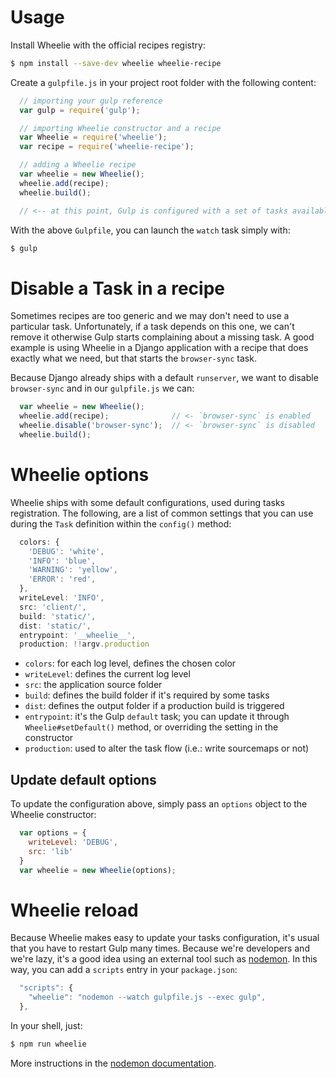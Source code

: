 # Usage

Install Wheelie with the official recipes registry:

```bash
$ npm install --save-dev wheelie wheelie-recipe
```

Create a ``gulpfile.js`` in your project root folder with the following content:

```javascript
  // importing your gulp reference
  var gulp = require('gulp');

  // importing Wheelie constructor and a recipe
  var Wheelie = require('wheelie');
  var recipe = require('wheelie-recipe');

  // adding a Wheelie recipe
  var wheelie = new Wheelie();
  wheelie.add(recipe);
  wheelie.build();

  // <-- at this point, Gulp is configured with a set of tasks available in the wheelie-recipe package
```

With the above ``Gulpfile``, you can launch the ``watch`` task simply with:

```bash
$ gulp
```

# Disable a Task in a recipe

Sometimes recipes are too generic and we may don't need to use a particular task. Unfortunately,
if a task depends on this one, we can't remove it otherwise Gulp starts complaining about a
missing task. A good example is using Wheelie in a Django application with a recipe that does
exactly what we need, but that starts the ``browser-sync`` task.

Because Django already ships with a default ``runserver``, we want to disable ``browser-sync``
and in our ``gulpfile.js`` we can:

```javascript
  var wheelie = new Wheelie();
  wheelie.add(recipe);              // <- `browser-sync` is enabled
  wheelie.disable('browser-sync');  // <- `browser-sync` is disabled
  wheelie.build();
```

# Wheelie options

Wheelie ships with some default configurations, used during tasks registration. The following, are
a list of common settings that you can use during the ``Task`` definition within the ``config()``
method:

```javascript
  colors: {
    'DEBUG': 'white',
    'INFO': 'blue',
    'WARNING': 'yellow',
    'ERROR': 'red',
  },
  writeLevel: 'INFO',
  src: 'client/',
  build: 'static/',
  dist: 'static/',
  entrypoint: '__wheelie__',
  production: !!argv.production
```

* ``colors``: for each log level, defines the chosen color
* ``writeLevel``: defines the current log level
* ``src``: the application source folder
* ``build``: defines the build folder if it's required by some tasks
* ``dist``: defines the output folder if a production build is triggered
* ``entrypoint``: it's the Gulp ``default`` task; you can update it through ``Wheelie#setDefault()`` method,
  or overriding the setting in the constructor
* ``production``: used to alter the task flow (i.e.: write sourcemaps or not)

## Update default options

To update the configuration above, simply pass an ``options`` object to the Wheelie constructor:

```javascript
  var options = {
    writeLevel: 'DEBUG',
    src: 'lib'
  }
  var wheelie = new Wheelie(options);
```

# Wheelie reload

Because Wheelie makes easy to update your tasks configuration, it's usual that you have to restart
Gulp many times. Because we're developers and we're lazy, it's a good idea using an external tool
such as [nodemon][nodemon]. In this way, you can add a ``scripts`` entry in your ``package.json``:

```javascript
  "scripts": {
    "wheelie": "nodemon --watch gulpfile.js --exec gulp",
  },
```

In your shell, just:

```bash
$ npm run wheelie
```

More instructions in the [nodemon documentation][docs].

[nodemon]: http://nodemon.io/
[docs]: https://github.com/remy/nodemon
